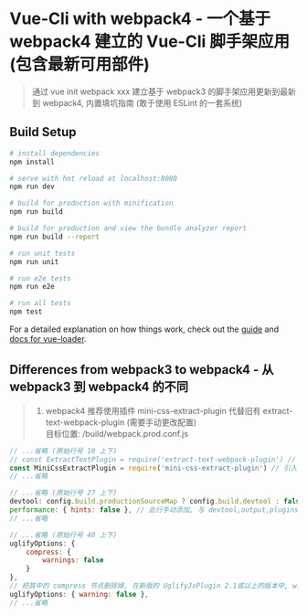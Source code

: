 # Vue-Cli with webpack4 - 一个基于 webpack4 建立的 Vue-Cli 脚手架应用(包含最新可用部件)

> 通过 vue init webpack xxx 建立基于 webpack3 的脚手架应用更新到最新到 webpack4, 内置填坑指南 (敢于使用 ESLint 的一套系统)

## Build Setup

``` bash
# install dependencies
npm install

# serve with hot reload at localhost:8080
npm run dev

# build for production with minification
npm run build

# build for production and view the bundle analyzer report
npm run build --report

# run unit tests
npm run unit

# run e2e tests
npm run e2e

# run all tests
npm test
```

For a detailed explanation on how things work, check out the [guide](http://vuejs-templates.github.io/webpack/) and [docs for vue-loader](http://vuejs.github.io/vue-loader).

## Differences from webpack3 to webpack4 - 从 webpack3 到 webpack4 的不同

> 1. webpack4 推荐使用插件 mini-css-extract-plugin 代替旧有 extract-text-webpack-plugin (需要手动更改配置)    
> 目标位置: /build/webpack.prod.conf.js    

```js
// ...省略 (原始行号 10 上下)    
// const ExtractTextPlugin = require('extract-text-webpack-plugin') // 原有插件引用行注释掉    
const MiniCssExtractPlugin = require('mini-css-extract-plugin') // 引入新插件代替    
// ...省略

// ...省略 (原始行号 27 上下)
devtool: config.build.productionSourceMap ? config.build.devtool : false, // 此行原始文件中应该已自动生成, 如没找到可以自己添加
performance: { hints: false }, // 此行手动添加, 与 devtool,output,plugins 等同级
// ...省略

// ...省略 (原始行号 40 上下)
uglifyOptions: {
    compress: {
        warnings: false
    }
},
// 把其中的 compress 节点删除掉, 在新版的 UglifyJsPlugin 2.1或以上的版本中, warning已经是 options的一个直接属性, 不需要跟在 compress 节点下, 如下:
uglifyOptions: { warning: false },
// ...省略
```